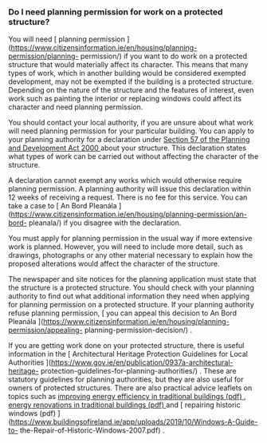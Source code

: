 ###  **Do I need planning permission for work on a protected structure?**

You will need [ planning permission
](https://www.citizensinformation.ie/en/housing/planning-permission/planning-
permission/) if you want to do work on a protected structure that would
materially affect its character. This means that many types of work, which in
another building would be considered exempted development, may not be exempted
if the building is a protected structure. Depending on the nature of the
structure and the features of interest, even work such as painting the
interior or replacing windows could affect its character and need planning
permission.

You should contact your local authority, if you are unsure about what work
will need planning permission for your particular building. You can apply to
your planning authority for a declaration under [ Section 57 of the Planning
and Development Act 2000
](http://www.irishstatutebook.ie/2000/en/act/pub/0030/sec0057.html) about your
structure. This declaration states what types of work can be carried out
without affecting the character of the structure.

A declaration cannot exempt any works which would otherwise require planning
permission. A planning authority will issue this declaration within 12 weeks
of receiving a request. There is no fee for this service. You can take a case
to [ An Bord Pleanála
](https://www.citizensinformation.ie/en/housing/planning-permission/an-bord-
pleanala/) if you disagree with the declaration.

You must apply for planning permission in the usual way if more extensive work
is planned. However, you will need to include more detail, such as drawings,
photographs or any other material necessary to explain how the proposed
alterations would affect the character of the structure.

The newspaper and site notices for the planning application must state that
the structure is a protected structure. You should check with your planning
authority to find out what additional information they need when applying for
planning permission on a protected structure. If your planning authority
refuse planning permission, [ you can appeal this decision to An Bord Pleanála
](https://www.citizensinformation.ie/en/housing/planning-permission/appealing-
planning-permission-decision/) .

If you are getting work done on your protected structure, there is useful
information in the [ Architectural Heritage Protection Guidelines for Local
Authorities ](https://www.gov.ie/en/publication/0937a-architectural-heritage-
protection-guidelines-for-planning-authorities/) . These are statutory
guidelines for planning authorities, but they are also useful for owners of
protected structures. There are also practical advice leaflets on topics such
as [ improving energy efficiency in traditional buildings (pdf)
](https://www.gov.ie/pdf/?file=https://assets.gov.ie/279129/adb2c10d-86d7-4632-8368-65faba79ad22.pdf#page=null)
, [ energy renovations in traditional buildings (pdf)
](https://www.heritagecouncil.ie/content/files/Deep_Energy_Renovation_of_Traditional_Buildings.pdf)
and [ repairing historic windows (pdf)
](https://www.buildingsofireland.ie/app/uploads/2019/10/Windows-A-Guide-to-
the-Repair-of-Historic-Windows-2007.pdf) .

